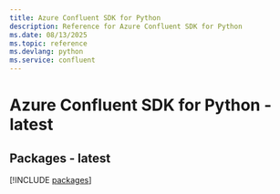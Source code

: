 ```yaml
---
title: Azure Confluent SDK for Python
description: Reference for Azure Confluent SDK for Python
ms.date: 08/13/2025
ms.topic: reference
ms.devlang: python
ms.service: confluent
---
```

# Azure Confluent SDK for Python - latest
## Packages - latest
[!INCLUDE [packages](confluent-index.md)]